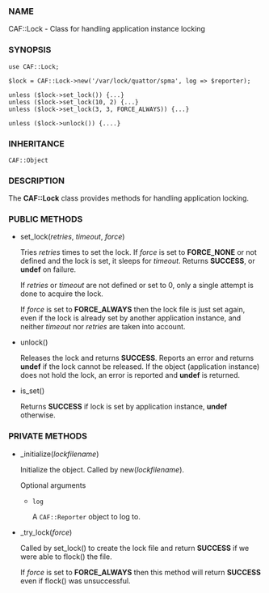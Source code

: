 ### NAME

CAF::Lock - Class for handling application instance locking

### SYNOPSIS

    use CAF::Lock;

    $lock = CAF::Lock->new('/var/lock/quattor/spma', log => $reporter);

    unless ($lock->set_lock()) {...}
    unless ($lock->set_lock(10, 2) {...}
    unless ($lock->set_lock(3, 3, FORCE_ALWAYS)) {...}

    unless ($lock->unlock()) {....}

### INHERITANCE

    CAF::Object

### DESCRIPTION

The **CAF::Lock** class provides methods for handling application locking.

### PUBLIC METHODS

- set\_lock(_retries_, _timeout_, _force_)

    Tries _retries_ times to set the lock.  If _force_ is set to **FORCE\_NONE**
    or not defined and the lock is set, it sleeps for _timeout_.  Returns
    **SUCCESS**, or **undef** on failure.

    If _retries_ or _timeout_ are not defined or set to 0, only a single
    attempt is done to acquire the lock.

    If _force_ is set to **FORCE\_ALWAYS** then the lock file is just set
    again, even if the lock is already set by another application
    instance, and neither _timeout_ nor _retries_ are taken
    into account.

- unlock()

    Releases the lock and returns **SUCCESS**.  Reports an error and returns
    **undef** if the lock cannot be released.  If the object (application
    instance) does not hold the lock, an error is reported and **undef**
    is returned.

- is\_set()

    Returns **SUCCESS** if lock is set by application instance, **undef** otherwise.

### PRIVATE METHODS

- \_initialize(_lockfilename_)

    Initialize the object.  Called by new(_lockfilename_).

    Optional arguments

    - `log`

        A `CAF::Reporter` object to log to.

- \_try\_lock(_force_)

    Called by set\_lock() to create the lock file and return **SUCCESS** if we were
    able to flock() the file.

    If _force_ is set to **FORCE\_ALWAYS** then this method will return **SUCCESS**
    even if flock() was unsuccessful.
